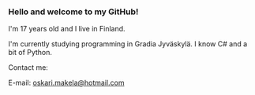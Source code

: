 ### Hello and welcome to my GitHub!

I'm 17 years old and I live in Finland.

I'm currently studying programming in Gradia Jyväskylä. I know C# and a bit of Python.


Contact me:

E-mail: oskari.makela@hotmail.com

<!--
**osaama05/osaama05** is a ✨ _special_ ✨ repository because its `README.md` (this file) appears on your GitHub profile.

Here are some ideas to get you started:

- 🔭 I’m currently working on ...
- 🌱 I’m currently learning ...
- 👯 I’m looking to collaborate on ...
- 🤔 I’m looking for help with ...
- 💬 Ask me about ...
- 📫 How to reach me: ...
- 😄 Pronouns: ...
- ⚡ Fun fact: ...
-->
